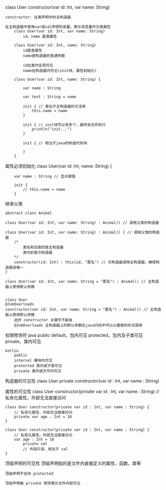 


class User constructor(var id: Int, var name: String)
    
    constructor: 在类声明中的主构造器
    
    在主构造器中使用var或val声明的变量，表示该变量作为类属性
        class User(var id: Int, var name: String)
            id，name 是类属性

        class User(var id: Int, name: String)
            id是类属性
            name是构造器的普通参数

            id在类内全局可见
            name在构造器内可见(init块，属性初始化)

        class User(var id: Int, name: String) {
            
            var name : String

            var test : String = name
            
            init { // 类似于主构造器的方法体
                this.name = name
            }

            init { // init块可以有多个，最终会合并执行
                println("init...")
            }

            init { // 相当于java的构造代码块

            }
        }




属性必须初始化
    class User(var id: Int, name: String) {
        
        var name : String // 显示报错
        
        init {
            // this.name = name
        }




继承父类

    abstract class Animal

    class User(var id: Int, var name: String) : Animal() // 调用父类的构造器

    class User(var id: Int, var name: String) : Animal() { // 调用父类的构造器
        /*
            类名称后面的是主构造器
            类内的是次构造器
        */
        constructor(id: Int) : this(id, "匿名") // 次构造器调用主构造器，确保构造路径唯一
    }

    class User(var id: Int, var name: String = "匿名") : Animal() // 主构造器上使用默认参数
    

    class User
    @JvmOverloads
    constructor(var id: Int, var name: String = "匿名") : Animal() // 主构造器上使用默认参数
        此时 constructor 关键字不能省
        @JvmOverloads 主构造器上的默认参数在java代码中可以以重载的形式调用



权限修饰符
    java
        public
        default，包内可见
        protected，包内及子类可见
        private，类内可见

    kotlin
        public
        internal 模块内可见
        protected 类内或子类可见
        private 类内或文件内可见



构造器的可见性
    class User private constructor(var id : Int, var name : String)


属性的可见性
    class User constructor(private var id : Int, var name : String)
        // 私有化属性，外部无法直接访问

    class User constructor(private var id : Int, var name : String) {
        // 私有化属性，外部无法直接访问
        private var age : Int = 18
    }

    class User constructor(private var id : Int, var name : String) {
        // 私有化属性，外部无法直接访问
        var age : Int = 18
            private set
            // 外部只读，相当于 val
    }




顶级声明的可见性
    顶级声明指的是文件内直接定义的属性，函数，类等

    顶级声明不支持 protected

    顶级声明被 private 修饰表示文件内部可见

